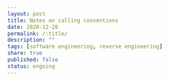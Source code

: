 ```yaml
---
layout: post
title: Notes on calling conventions
date: 2020-12-28
permalink: /:title/
description: ""
tags: [software engineering, reverse engineering]
share: true
published: false
status: ongoing
---
```

